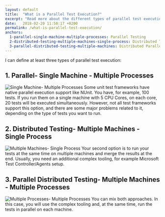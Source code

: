 ```yaml
---
layout: default
title:  "What is a Parallel Test Execution?"
excerpt: "Read more about the different types of parallel test execution."
date:   2018-02-20 11:50:17 +0200
permalink: /what-is-parallel-test-execution/
anchors:
  1-parallel-single-machine-multiple-processes: Parallel Testing
  2-distributed-testing-multiple-machines-single-process: Distributed Testing
  3-parallel-distributed-testing-multiple-machines: Distributed Parallel Testing
---
```

I can define at least three types of parallel test execution:

## 1. Parallel- Single Machine - Multiple Processes ##
![Single Machine- Multiple Processes](https://i.imgur.com/FbAQYD7.png)
Some unit test frameworks have native parallel execution support like NUnit. You have, for example, 100 tests. If you run them on a single machine with 5 CPU Cores, on each core, 20 tests will be executed simultaneously. However, not all test frameworks support this option, and there are some major problems related to it, depending on the type of tests you want to run.
## 2. Distributed Testing- Multiple Machines - Single Process ##
![Multiple Machines- Single Process](https://i.imgur.com/HHGTQhV.png)
Your second option is to run your tests at the same time on multiple machines and merge the results at the end. Usually, you need an additional complex tooling, for example Microsoft Test Controller/Agents setup.
## 3. Parallel Distributed Testing- Multiple Machines - Multiple Processes ##
![Multiple Processes- Multiple Processes](https://i.imgur.com/YM4lEQ1.png)
You can mix both approaches. In this case, you will use the complex tooling and, at the same time, run the tests in parallel on each machine. 
